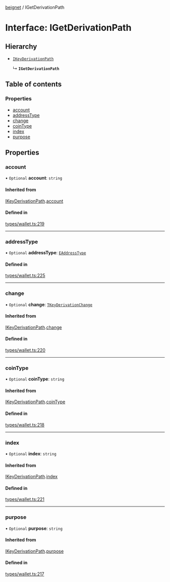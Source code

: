 [beignet](../README.md) / IGetDerivationPath

# Interface: IGetDerivationPath

## Hierarchy

- [`IKeyDerivationPath`](IKeyDerivationPath.md)

  ↳ **`IGetDerivationPath`**

## Table of contents

### Properties

- [account](IGetDerivationPath.md#account)
- [addressType](IGetDerivationPath.md#addresstype)
- [change](IGetDerivationPath.md#change)
- [coinType](IGetDerivationPath.md#cointype)
- [index](IGetDerivationPath.md#index)
- [purpose](IGetDerivationPath.md#purpose)

## Properties

### account

• `Optional` **account**: `string`

#### Inherited from

[IKeyDerivationPath](IKeyDerivationPath.md).[account](IKeyDerivationPath.md#account)

#### Defined in

[types/wallet.ts:219](https://github.com/synonymdev/beignet/blob/7c83290/src/types/wallet.ts#L219)

___

### addressType

• `Optional` **addressType**: [`EAddressType`](../enums/EAddressType.md)

#### Defined in

[types/wallet.ts:225](https://github.com/synonymdev/beignet/blob/7c83290/src/types/wallet.ts#L225)

___

### change

• `Optional` **change**: [`TKeyDerivationChange`](../README.md#tkeyderivationchange)

#### Inherited from

[IKeyDerivationPath](IKeyDerivationPath.md).[change](IKeyDerivationPath.md#change)

#### Defined in

[types/wallet.ts:220](https://github.com/synonymdev/beignet/blob/7c83290/src/types/wallet.ts#L220)

___

### coinType

• `Optional` **coinType**: `string`

#### Inherited from

[IKeyDerivationPath](IKeyDerivationPath.md).[coinType](IKeyDerivationPath.md#cointype)

#### Defined in

[types/wallet.ts:218](https://github.com/synonymdev/beignet/blob/7c83290/src/types/wallet.ts#L218)

___

### index

• `Optional` **index**: `string`

#### Inherited from

[IKeyDerivationPath](IKeyDerivationPath.md).[index](IKeyDerivationPath.md#index)

#### Defined in

[types/wallet.ts:221](https://github.com/synonymdev/beignet/blob/7c83290/src/types/wallet.ts#L221)

___

### purpose

• `Optional` **purpose**: `string`

#### Inherited from

[IKeyDerivationPath](IKeyDerivationPath.md).[purpose](IKeyDerivationPath.md#purpose)

#### Defined in

[types/wallet.ts:217](https://github.com/synonymdev/beignet/blob/7c83290/src/types/wallet.ts#L217)
